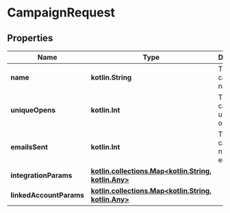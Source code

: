 
# CampaignRequest

## Properties
Name | Type | Description | Notes
------------ | ------------- | ------------- | -------------
**name** | **kotlin.String** | The campaign&#39;s name. |  [optional]
**uniqueOpens** | **kotlin.Int** | The campaign&#39;s unique opens. |  [optional]
**emailsSent** | **kotlin.Int** | The campaign&#39;s number of emails sent. |  [optional]
**integrationParams** | [**kotlin.collections.Map&lt;kotlin.String, kotlin.Any&gt;**](kotlin.Any.md) |  |  [optional]
**linkedAccountParams** | [**kotlin.collections.Map&lt;kotlin.String, kotlin.Any&gt;**](kotlin.Any.md) |  |  [optional]



